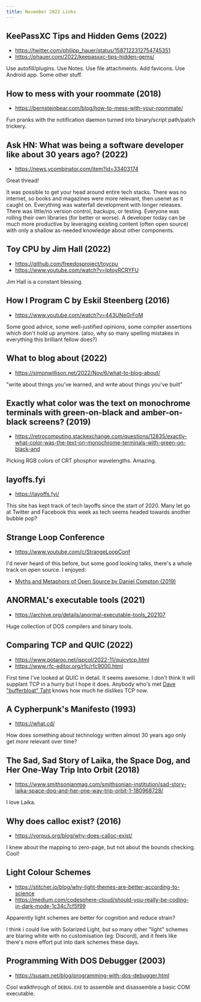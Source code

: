 ```yaml
---
title: November 2022 Links
---
```


## KeePassXC Tips and Hidden Gems (2022)

* <https://twitter.com/philipp_hauer/status/1587122312754745351>
* <https://phauer.com/2022/keepassxc-tips-hidden-gems/>

Use autofill/plugins. Use Notes. Use file attachments. Add favicons. Use Android app. Some other stuff.

## How to mess with your roommate (2018)

* <https://bernsteinbear.com/blog/how-to-mess-with-your-roommate/>

Fun pranks with the notification daemon turned into binary/script path/patch trickery.

## Ask HN: What was being a software developer like about 30 years ago? (2022)

* <https://news.ycombinator.com/item?id=33403174>

Great thread!

It was possible to get your head around entire tech stacks. There was no internet, so books and magazines were more relevant, then usenet as it caught on. Everything was waterfall development with longer releases. There was little/no version control, backups, or testing. Everyone was rolling their own libraries (for better or worse). A developer today can be much more productive by leveraging existing content (often open source) with only a shallow as-needed knowledge about other components.

## Toy CPU by Jim Hall (2022)

* <https://github.com/freedosproject/toycpu>
* <https://www.youtube.com/watch?v=IptoyRCRYFU>

Jim Hall is a constant blessing.

## How I Program C by Eskil Steenberg (2016)

* <https://www.youtube.com/watch?v=443UNeGrFoM>

Some good advice, some well-justified opinions, some compiler assertions which don't hold up anymore. (also, why so many spelling mistakes in everything this brilliant fellow does?)

## What to blog about (2022)

* <https://simonwillison.net/2022/Nov/6/what-to-blog-about/>

"write about things you’ve learned, and write about things you’ve built"

## Exactly what color was the text on monochrome terminals with green-on-black and amber-on-black screens? (2019)

* <https://retrocomputing.stackexchange.com/questions/12835/exactly-what-color-was-the-text-on-monochrome-terminals-with-green-on-black-and>

Picking RGB colors of CRT phosphor wavelengths. Amazing.

## layoffs.fyi

* <https://layoffs.fyi/>

This site has kept track of tech layoffs since the start of 2020. Many let go at Twitter and Facebook this week as tech seems headed towards another bubble pop?

## Strange Loop Conference

* <https://www.youtube.com/c/StrangeLoopConf>

I'd never heard of this before, but some good looking talks, there's a whole track on open source. I enjoyed:

* [Myths and Metaphors of Open Source by Daniel Compton (2019)](https://www.youtube.com/watch?v=uC8Uc_0tlQM)

## ANORMAL's executable tools (2021)

* <https://archive.org/details/anormal-executable-tools_202107>

Huge collection of DOS compilers and binary tools.

## Comparing TCP and QUIC (2022)

* <https://www.potaroo.net/ispcol/2022-11/quicvtcp.html>
* <https://www.rfc-editor.org/rfc/rfc9000.html>

First time I've looked at QUIC in detail. It seems awesome. I don't think it will supplant TCP in a hurry but I hope it does. Anybody who's met [Dave "bufferbloat" Taht](https://en.wikipedia.org/wiki/Dave_Taht) knows how much he dislikes TCP now.

## A Cypherpunk's Manifesto (1993)

* <https://what.cd/>

How does something about technology written almost 30 years ago only get *more* relevant over time?

## The Sad, Sad Story of Laika, the Space Dog, and Her One-Way Trip Into Orbit (2018)

* <https://www.smithsonianmag.com/smithsonian-institution/sad-story-laika-space-dog-and-her-one-way-trip-orbit-1-180968728/>

I love Laika.

## Why does calloc exist? (2016)

* <https://vorpus.org/blog/why-does-calloc-exist/>

I knew about the mapping to zero-page, but not about the bounds checking. Cool!

## Light Colour Schemes

* <https://stitcher.io/blog/why-light-themes-are-better-according-to-science>
* <https://medium.com/codesphere-cloud/should-you-really-be-coding-in-dark-mode-1c34c7cf5f99>

Apparently light schemes are better for cognition and reduce strain?

I think i could live with Solarized Light, but so many other "light" schemes are blaring white with no customisation (eg: Discord), and it feels like there's more effort put into dark schemes these days.

## Programming With DOS Debugger (2003)

* <https://susam.net/blog/programming-with-dos-debugger.html>

Cool walkthrough of `DEBUG.EXE` to assemble and disassemble a basic COM executable.

